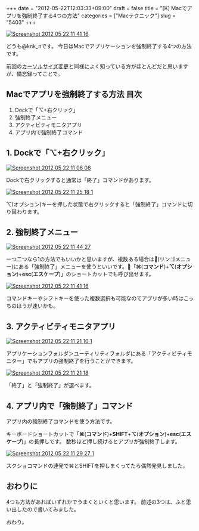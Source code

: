 +++
date = "2012-05-22T12:03:33+09:00"
draft = false
title = "[K] Macでアプリを強制終了する4つの方法"
categories = ["Macテクニック"]
slug = "5403"
+++

<div class="center"><a href="https://knk-n.com/images/2012/05/screenshot-2012-05-22-11.41.16.jpg"><img src="https://knk-n.com/images/2012/05/screenshot-2012-05-22-11.41.16.jpg" alt="Screenshot 2012 05 22 11 41 16" title="screenshot 2012-05-22 11.41.16.jpg" border="0" width="" height="" /></a></div>

どうも@knk_nです。
今日はMacでアプリケーションを強制終了する4つの方法です。

前回の<a href="https://knk-n.com/2012/05/21/how-to-change-cursor-size-on-mac/" target="_blank">カーソルサイズ変更</a>と同様によく知っている方がほとんどだと思いますが、備忘録ってことで。

<h2>Macでアプリを強制終了する方法 目次</h2>
<ol>
<li>Dockで「⌥+右クリック」</li>
<li>強制終了メニュー</li>
<li>アクティビティモニタアプリ</li>
<li>アプリ内で強制終了コマンド</li>
</ol>
<!--more-->


<h2>1. Dockで「⌥+右クリック」</h2>

<div class="center"><a href="https://knk-n.com/images/2012/05/screenshot-2012-05-22-11.06.08.jpg"><img src="https://knk-n.com/images/2012/05/screenshot-2012-05-22-11.06.08.jpg" alt="Screenshot 2012 05 22 11 06 08" title="screenshot 2012-05-22 11.06.08.jpg" border="0" width="" height="" /></a></div>

Dockで右クリックすると通常は「終了」コマンドがあります。

<div class="center"><a href="https://knk-n.com/images/2012/05/screenshot-2012-05-22-11.25.18-1.jpg"><img src="https://knk-n.com/images/2012/05/screenshot-2012-05-22-11.25.18-1.jpg" alt="Screenshot 2012 05 22 11 25 18 1" title="screenshot 2012-05-22 11.25.18-1.jpg" border="0" width="" height="" /></a></div>

⌥(オプション)キーを押した状態で右クリックすると「強制終了」コマンドに切り替わります。

<h2>2. 強制終了メニュー</h2>

<div class="center"><a href="https://knk-n.com/images/2012/05/screenshot-2012-05-22-11.44.27.jpg"><img src="https://knk-n.com/images/2012/05/screenshot-2012-05-22-11.44.27.jpg" alt="Screenshot 2012 05 22 11 44 27" title="screenshot 2012-05-22 11.44.27.jpg" border="0" width="" height="" /></a></div>

一つ二つなら1の方法でもいいかと思いますが、複数ある場合は(リンゴメニュー)にある「強制終了」メニューを使うといいです。「<strong>⌘</strong>(<strong>コマンド</strong>)+<strong>⌥</strong>(<strong>オプション</strong>)+<strong>esc</strong>(<strong>エスケープ</strong>)」のショートカットでも呼び出せます。

<div class="center"><a href="https://knk-n.com/images/2012/05/screenshot-2012-05-22-11.41.16.jpg"><img src="https://knk-n.com/images/2012/05/screenshot-2012-05-22-11.41.16.jpg" alt="Screenshot 2012 05 22 11 41 16" title="screenshot 2012-05-22 11.41.16.jpg" border="0" width="" height="" /></a></div>

コマンドキーやシフトキーを使った複数選択も可能なのでアプリが多い時はこっちのほうが速いかも。

<h2>3. アクティビティモニタアプリ</h2>

<div class="center"><a href="https://knk-n.com/images/2012/05/screenshot-2012-05-22-11.21.10-1.jpg"><img src="https://knk-n.com/images/2012/05/screenshot-2012-05-22-11.21.10-1.jpg" alt="Screenshot 2012 05 22 11 21 10 1" title="screenshot 2012-05-22 11.21.10-1.jpg" border="0" width="" height="" /></a></div>

アプリケーションフォルダ＞ユーティリティフォルダにある「アクティビティモニター」でもアプリの強制終了を行うことができます。

<div class="center"><a href="https://knk-n.com/images/2012/05/screenshot-2012-05-22-11.21.18.jpg"><img src="https://knk-n.com/images/2012/05/screenshot-2012-05-22-11.21.18.jpg" alt="Screenshot 2012 05 22 11 21 18" title="screenshot 2012-05-22 11.21.18.jpg" border="0" width="" height="" /></a></div>

「終了」と「強制終了」が選べます。

<h2>4. アプリ内で「強制終了」コマンド</h2>
アプリ内の強制終了コマンドを使う方法です。

キーボードショートカットで「<strong>⌘</strong>(<strong>コマンド</strong>)+<strong>SHIFT</strong>+<strong>⌥</strong>(<strong>オプション</strong>)+<strong>esc</strong>(<strong>エスケープ</strong>)」の長押しです。
数秒ほど押し続けるとアプリが強制終了します。

<div class="center"><a href="https://knk-n.com/images/2012/05/screenshot-2012-05-22-11.29.27-1.jpg"><img src="https://knk-n.com/images/2012/05/screenshot-2012-05-22-11.29.27-1.jpg" alt="Screenshot 2012 05 22 11 29 27 1" title="screenshot 2012-05-22 11.29.27-1.jpg" border="0" width="" height="" /></a></div>

スクショコマンドの連発で⌘とSHIFTを押しまくってたら偶然発見しました。

<h2>おわりに</h2>
4つも方法があればいずれかでうまくといくと思います。
前述の3つは、ふと思い出したので書いてみました。

おわり。
